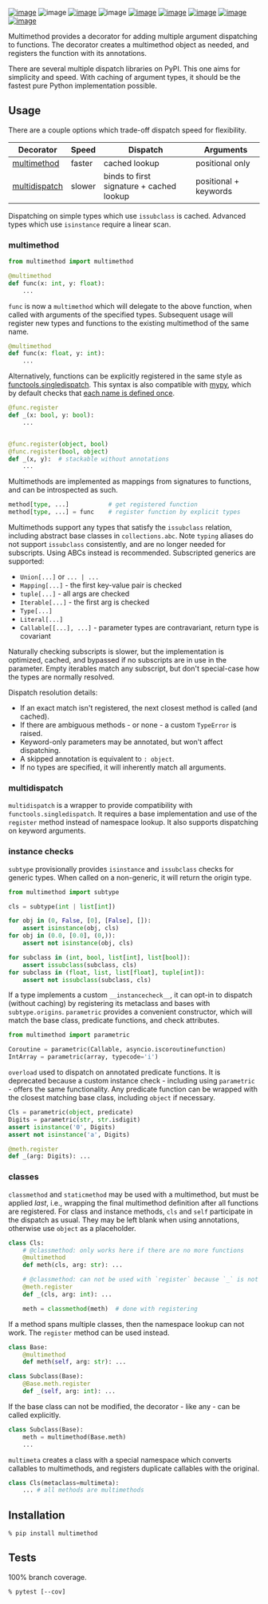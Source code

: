 [![image](https://img.shields.io/pypi/v/multimethod.svg)](https://pypi.org/project/multimethod/)
![image](https://img.shields.io/pypi/pyversions/multimethod.svg)
[![image](https://pepy.tech/badge/multimethod)](https://pepy.tech/project/multimethod)
![image](https://img.shields.io/pypi/status/multimethod.svg)
[![image](https://github.com/coady/multimethod/workflows/build/badge.svg)](https://github.com/coady/multimethod/actions)
[![image](https://codecov.io/gh/coady/multimethod/branch/main/graph/badge.svg)](https://codecov.io/gh/coady/multimethod/)
[![image](https://github.com/coady/multimethod/workflows/codeql/badge.svg)](https://github.com/coady/multimethod/security/code-scanning)
[![image](https://img.shields.io/endpoint?url=https://raw.githubusercontent.com/astral-sh/ruff/main/assets/badge/v2.json)](https://github.com/astral-sh/ruff)
[![image](https://mypy-lang.org/static/mypy_badge.svg)](https://mypy-lang.org/)

Multimethod provides a decorator for adding multiple argument dispatching to functions. The decorator creates a multimethod object as needed, and registers the function with its annotations.

There are several multiple dispatch libraries on PyPI. This one aims for simplicity and speed. With caching of argument types, it should be the fastest pure Python implementation possible.

## Usage
There are a couple options which trade-off dispatch speed for flexibility.

Decorator | Speed | Dispatch | Arguments
--------- | ----- | -------- | ---------
[multimethod](#multimethod) | faster | cached lookup | positional only
[multidispatch](#multidispatch) | slower | binds to first signature + cached lookup | positional + keywords

Dispatching on simple types which use `issubclass` is cached. Advanced types which use `isinstance` require a linear scan.

### multimethod
```python
from multimethod import multimethod

@multimethod
def func(x: int, y: float):
    ...
```

`func` is now a `multimethod` which will delegate to the above function, when called with arguments of the specified types. Subsequent usage will register new types and functions to the existing multimethod of the same name.

```python
@multimethod
def func(x: float, y: int):
    ...
```

Alternatively, functions can be explicitly registered in the same style as [functools.singledispatch](https://docs.python.org/3/library/functools.html#functools.singledispatch). This syntax is also compatible with [mypy](https://mypy-lang.org), which by default checks that [each name is defined once](https://mypy.readthedocs.io/en/stable/error_code_list.html#check-that-each-name-is-defined-once-no-redef).

```python
@func.register
def _(x: bool, y: bool):
    ...


@func.register(object, bool)
@func.register(bool, object)
def _(x, y):  # stackable without annotations
    ...
```

Multimethods are implemented as mappings from signatures to functions, and can be introspected as such.

```python
method[type, ...]           # get registered function
method[type, ...] = func    # register function by explicit types
```

Multimethods support any types that satisfy the `issubclass` relation, including abstract base classes in `collections.abc`. Note `typing` aliases do not support `issubclass` consistently, and are no longer needed for subscripts. Using ABCs instead is recommended. Subscripted generics are supported:
* `Union[...]` or `... | ...`
* `Mapping[...]` - the first key-value pair is checked
* `tuple[...]` - all args are checked
* `Iterable[...]` - the first arg is checked
* `Type[...]`
* `Literal[...]`
* `Callable[[...], ...]` - parameter types are contravariant, return type is covariant

Naturally checking subscripts is slower, but the implementation is optimized, cached, and bypassed if no subscripts are in use in the parameter. Empty iterables match any subscript, but don't special-case how the types are normally resolved.

Dispatch resolution details:
* If an exact match isn't registered, the next closest method is called (and cached).
* If there are ambiguous methods - or none - a custom `TypeError` is raised.
* Keyword-only parameters may be annotated, but won't affect dispatching.
* A skipped annotation is equivalent to `: object`.
* If no types are specified, it will inherently match all arguments.

### multidispatch
`multidispatch` is a wrapper to provide compatibility with `functools.singledispatch`. It requires a base implementation and use of the `register` method instead of namespace lookup. It also supports dispatching on keyword arguments.

### instance checks
`subtype` provisionally provides `isinstance` and `issubclass` checks for generic types. When called on a non-generic, it will return the origin type.

```python
from multimethod import subtype

cls = subtype(int | list[int])

for obj in (0, False, [0], [False], []):
    assert isinstance(obj, cls)
for obj in (0.0, [0.0], (0,)):
    assert not isinstance(obj, cls)

for subclass in (int, bool, list[int], list[bool]):
    assert issubclass(subclass, cls)
for subclass in (float, list, list[float], tuple[int]):
    assert not issubclass(subclass, cls)
```

If a type implements a custom `__instancecheck__`, it can opt-in to dispatch (without caching) by registering its metaclass and bases with `subtype.origins`. `parametric` provides a convenient constructor, which will match the base class, predicate functions, and check attributes.

```python
from multimethod import parametric

Coroutine = parametric(Callable, asyncio.iscoroutinefunction)
IntArray = parametric(array, typecode='i')
```

`overload` used to dispatch on annotated predicate functions. It is deprecated because a custom instance check - including using `parametric` - offers the same functionality. Any predicate function can be wrapped with the closest matching base class, including  `object` if necessary.

```python
Cls = parametric(object, predicate)
Digits = parametric(str, str.isdigit)
assert isinstance('0', Digits)
assert not isinstance('a', Digits)

@meth.register
def _(arg: Digits): ...
```

### classes
`classmethod` and `staticmethod` may be used with a multimethod, but must be applied _last_, i.e., wrapping the final multimethod definition after all functions are registered. For class and instance methods, `cls` and `self` participate in the dispatch as usual. They may be left blank when using annotations, otherwise use `object` as a placeholder.

```python
class Cls:
    # @classmethod: only works here if there are no more functions
    @multimethod
    def meth(cls, arg: str): ...

    # @classmethod: can not be used with `register` because `_` is not the multimethod
    @meth.register
    def _(cls, arg: int): ...

    meth = classmethod(meth)  # done with registering
```

If a method spans multiple classes, then the namespace lookup can not work. The `register` method can be used instead.

```python
class Base:
    @multimethod
    def meth(self, arg: str): ...

class Subclass(Base):
    @Base.meth.register
    def _(self, arg: int): ...
```

If the base class can not be modified, the decorator - like any - can be called explicitly.

```python
class Subclass(Base):
    meth = multimethod(Base.meth)
    ...
```

`multimeta` creates a class with a special namespace which converts callables to multimethods, and registers duplicate callables with the original.

```python
class Cls(metaclass=multimeta):
    ... # all methods are multimethods
```

## Installation
```console
% pip install multimethod
```

## Tests
100% branch coverage.

```console
% pytest [--cov]
```

